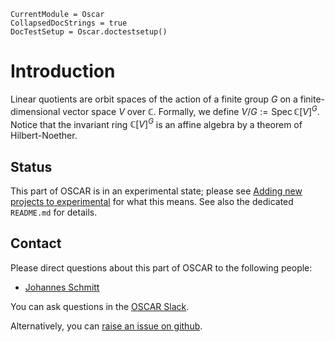 ```@meta
CurrentModule = Oscar
CollapsedDocStrings = true
DocTestSetup = Oscar.doctestsetup()
```

# Introduction

Linear quotients are orbit spaces of the action of a finite group $G$ on a finite-dimensional vector space $V$ over $\mathbb C$.
Formally, we define $V/G := \operatorname{Spec}\mathbb C[V]^G$.
Notice that the invariant ring $\mathbb C[V]^G$ is an affine algebra by a theorem of Hilbert-Noether.

## Status

This part of OSCAR is in an experimental state; please see [Adding new projects to experimental](@ref) for what this means.
See also the dedicated `README.md` for details.

## Contact

Please direct questions about this part of OSCAR to the following people:
* [Johannes Schmitt](https://joschmitt.eu/)

You can ask questions in the [OSCAR Slack](https://www.oscar-system.org/community/#slack).

Alternatively, you can [raise an issue on github](https://www.oscar-system.org/community/#how-to-report-issues).

